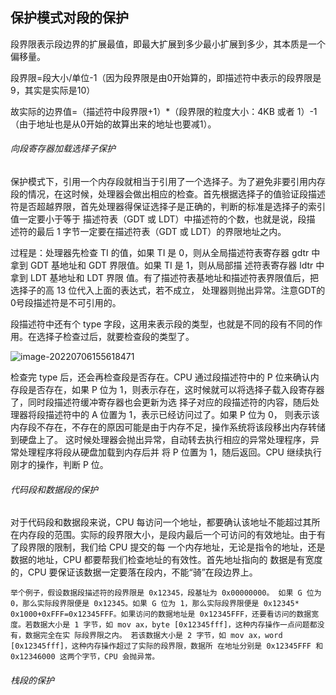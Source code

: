 ## 保护模式对段的保护

段界限表示段边界的扩展最值，即最大扩展到多少最小扩展到多少，其本质是一个偏移量。

段界限=段大小/单位-1（因为段界限是由0开始算的，即描述符中表示的段界限是9，其实是实际是10）

故实际的边界值=（描述符中段界限+1）*（段界限的粒度大小：4KB 或者 1）-1（由于地址也是从0开始的故算出来的地址也要减1）。







###### 向段寄存器加载选择子保护

保护模式下，引用一个内存段就相当于引用了一个选择子。为了避免非要引用内存段的情况，在这时候，处理器会做出相应的检查。首先根据选择子的值验证段描述符是否超越界限，首先处理器得保证选择子是正确的，判断的标准是选择子的索引值一定要小于等于 描述符表（GDT 或 LDT）中描述符的个数，也就是说，段描 述符的最后 1 字节一定要在描述符表（GDT 或 LDT）的界限地址之内。

过程是：处理器先检查 TI 的值，如果 TI 是 0，则从全局描述符表寄存器 gdtr 中拿到 GDT 基地址和 GDT 界限值。如果 TI 是 1，则从局部描 述符表寄存器 ldtr 中拿到 LDT 基地址和 LDT 界限 值。有了描述符表基地址和描述符表界限值后，把 选择子的高 13 位代入上面的表达式，若不成立， 处理器则抛出异常。注意GDT的0号段描述符是不可引用的。

段描述符中还有个 type 字段，这用来表示段的类型，也就是不同的段有不同的作用。在选择子检查过后，就要检查段的类型了。

![image-20220706155618471](D:/TYPIC/image-20220706155618471.png)

检查完 type 后，还会再检查段是否存在。CPU 通过段描述符中的 P 位来确认内存段是否存在，如果 P 位为 1，则表示存在，这时候就可以将选择子载入段寄存器了，同时段描述符缓冲寄存器也会更新为选 择子对应的段描述符的内容，随后处理器将段描述符中的 A 位置为 1，表示已经访问过了。如果 P 位为 0， 则表示该内存段不存在，不存在的原因可能是由于内存不足，操作系统将该段移出内存转储到硬盘上了。 这时候处理器会抛出异常，自动转去执行相应的异常处理程序，异常处理程序将段从硬盘加载到内存后并 将 P 位置为 1，随后返回。CPU 继续执行刚才的操作，判断 P 位。



###### 代码段和数据段的保护

对于代码段和数据段来说，CPU 每访问一个地址，都要确认该地址不能超过其所在内存段的范围。实际的段界限大小，是段内最后一个可访问的有效地址。由于有了段界限的限制，我们给 CPU 提交的每 一个内存地址，无论是指令的地址，还是数据的地址，CPU 都要帮我们检查地址的有效性。首先地址指向的 数据是有宽度的，CPU 要保证该数据一定要落在段内，不能“骑”在段边界上。

`举个例子，假设数据段描述符的段界限是 0x12345，段基址为 0x00000000。 如果 G 位为 0，那么实际段界限便是 0x12345。如果 G 位为 1，那么实际段界限便是 0x12345*  0x1000+0xFFF=0x12345FFF。如果访问的数据地址是 0x12345FFF，还要看访问的数据宽度。若数据大小是 1 字节，如 mov ax，byte [0x12345fff]，这种内存操作一点问题都没有，数据完全在实 际段界限之内。 若该数据大小是 2 字节，如 mov ax，word [0x12345fff]，这种内存操作超过了实际的段界限，数据所 在地址分别是 0x12345FFF 和 0x12346000 这两个字节，CPU 会抛异常。`





###### 栈段的保护